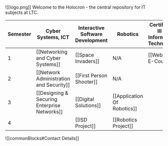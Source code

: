 ![[logo.png]]
Welcome to the Holocron - the central repository for IT subjects at LTC. 

| Semester | Cyber Systems, ICT                           | Interactive Software Development | Robotics                    | Certificate III in Information Technology | ~~Website Development<br>Remote Learning~~ |
| -------- | -------------------------------------------- | -------------------------------- | --------------------------- | ----------------------------------------- | ------------------------------------------ |
| 1        | [[Networking and Cyber Systems]]             | [[Space Invaders]]               | N/A                         | [[Web Dev E-Course]]                      | ~~[[Digital Assets (Flask)]]~~             |
| 2        | [[Network Administration and Security]]      | [[First Person Shooter]]         | N/A                         |                                           | ~~[[DigitalApplications-Flask]]~~          |
| 3        | [[Designing & Securing Enterprise Networks]] | [[Digital Solutions]]            | [[Application Of Robotics]] |                                           |                                            |
| 4        |                                              | [[ISD Project]]                  | [[Robotics Project]]        |                                           |                                            |

![[commonBlocks#Contact Details]]
